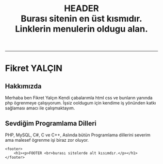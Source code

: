 <!DOCTYPE html>
<html lang="en">
<head>
	<meta charset="UTF-8"><!-- evrensel türkçe dil kodlamasıdır. -->
	<meta name="viewport" content="width=device-width, initial-scale=1.0">
	<title>Bu kısım tarayıcının üstünde görünen başlıktır.</title>
	<!-- head tagları arasına aynı zamanda css ve js kodlları yazılabilir.. -->
</head>
<body>
	<header>
		<h1><p>HEADER <br><!-- Alt satıra atar. -->Burası sitenin en üst kısmıdır. Linklerin menulerin oldugu alan.</p></h1>
	</header>
	<hr><!--yatayda düz çizgii çeker -->
	<h1>Fikret YALÇIN</h1><!-- Ana başlık tagıdır. -->
	<h2>Hakkımızda</h2><!-- Alt başlık tagıdır. -->
	<p>Merhaba ben Fikret Yalçın Kendi çabalarımla html css ve bunların yanında php ögrenmeye çalışıyorum. İşsiz ooldugum için kendime iş yönünden katkı sağlaması amacı ile çalışmaktayım.</p><!-- paragraf tagı -->
	<h2>Sevdiğim Programlama Dilleri</h2>
	<p>PHP, MySQL, C#, C ve C++, Aslında bütün Programlama dillerini severim ama malesef ögrenme işi biraz zor oluyor.</p>

	<footer>
		<h1><p>FOOTER <br>burası sitelerde alt kısımdır.</p></h1>
	</footer>

</body>
</html>
